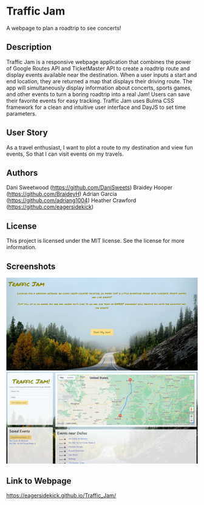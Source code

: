 # Traffic Jam
A webpage to plan a roadtrip to see concerts!

## Description
Traffic Jam is a responsive webpage application that combines the power of Google Routes API and TicketMaster API to create a roadtrip route and display events available near the destination. When a user inputs a start and end location, they are returned a map that displays their driving route. The app will simultaneously display information about concerts, sports games, and other events to turn a boring roadtrip into a real Jam! Users can save their favorite events for easy tracking. Traffic Jam uses Bulma CSS framework for a clean and intuitive user interface and DayJS to set time parameters. 

## User Story
As a travel enthusiast,
I want to plot a route to my destination and view fun events,
So that I can visit events on my travels.

## Authors
Dani Sweetwood (https://github.com/DaniSweets)
Braidey Hooper (https://github.com/BraideyH)
Adrian Garcia (https://github.com/adriang1004)
Heather Crawford (https://github.com/eagersidekick)

## License
This project is licensed under the MIT license. See the license for more information.

## Screenshots
![Screenshot of the Enter page](image.png)
![Screetshot of the Traffic Jam application.](image-1.png)

## Link to Webpage
https://eagersidekick.github.io/Traffic_Jam/
